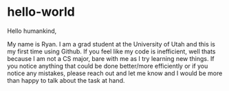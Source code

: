 # hello-world

Hello humankind, 

My name is Ryan. I am a grad student at the University of Utah and this is my first time using Github. If you feel like my code is inefficient, well thats because I am not a CS major, bare with me as I try learning new things. If you notice anything that could be done better/more efficiently or if you notice any mistakes, please reach out and let me know and I would be more than happy to talk about the task at hand. 


